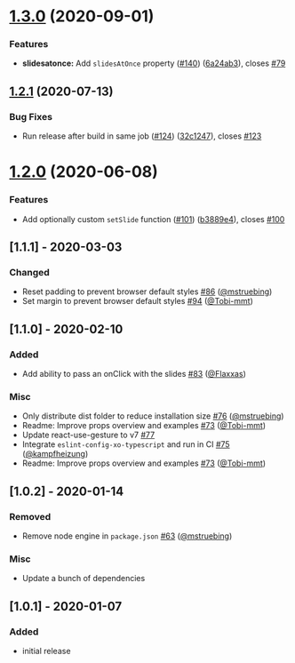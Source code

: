 # [1.3.0](https://github.com/farbenmeer/react-spring-slider/compare/v1.2.1...v1.3.0) (2020-09-01)


### Features

* **slidesatonce:** Add `slidesAtOnce` property ([#140](https://github.com/farbenmeer/react-spring-slider/issues/140)) ([6a24ab3](https://github.com/farbenmeer/react-spring-slider/commit/6a24ab3a1380d8e10ab9fac76bcba56dd7901f55)), closes [#79](https://github.com/farbenmeer/react-spring-slider/issues/79)

## [1.2.1](https://github.com/farbenmeer/react-spring-slider/compare/v1.2.0...v1.2.1) (2020-07-13)


### Bug Fixes

* Run release after build in same job ([#124](https://github.com/farbenmeer/react-spring-slider/issues/124)) ([32c1247](https://github.com/farbenmeer/react-spring-slider/commit/32c1247c06a03d17fdaf29a1597e11068f40bcca)), closes [#123](https://github.com/farbenmeer/react-spring-slider/issues/123)

# [1.2.0](https://github.com/farbenmeer/react-spring-slider/compare/v1.1.1...v1.2.0) (2020-06-08)


### Features

* Add optionally custom `setSlide` function ([#101](https://github.com/farbenmeer/react-spring-slider/issues/101)) ([b3889e4](https://github.com/farbenmeer/react-spring-slider/commit/b3889e453df71ffdf9922a60a53d0b51849a72e9)), closes [#100](https://github.com/farbenmeer/react-spring-slider/issues/100)


## [1.1.1] - 2020-03-03
### Changed
* Reset padding to prevent browser default styles [#86](https://github.com/farbenmeer/react-spring-slider/pull/86) ([@mstruebing](https://github.com/mstruebing))
* Set margin to prevent browser default styles [#94](https://github.com/farbenmeer/react-spring-slider/pull/94) ([@Tobi-mmt](https://github.com/Tobi-mmt))

## [1.1.0] - 2020-02-10
### Added
* Add ability to pass an onClick with the slides [#83](https://github.com/farbenmeer/react-spring-slider/pull/83) ([@Flaxxas](https://github.com/Flaxxas))
### Misc
* Only distribute dist folder to reduce installation size [#76](https://github.com/farbenmeer/react-spring-slider/pull/76) ([@mstruebing](https://github.com/mstruebing))
* Readme: Improve props overview and examples  [#73](https://github.com/farbenmeer/react-spring-slider/pull/73) ([@Tobi-mmt](https://github.com/Tobi-mmt))
* Update react-use-gesture to v7 [#77](https://github.com/farbenmeer/react-spring-slider/pull/77)
* Integrate `eslint-config-xo-typescript` and run in CI [#75](https://github.com/farbenmeer/react-spring-slider/pull/75) ([@kampfheizung](https://github.com/kampfheizung))
* Readme: Improve props overview and examples [#73](https://github.com/farbenmeer/react-spring-slider/pull/73) ([@Tobi-mmt](https://github.com/Tobi-mmt))

## [1.0.2] - 2020-01-14
### Removed
* Remove node engine in `package.json` [#63](https://github.com/farbenmeer/react-spring-slider/pull/63) ([@mstruebing](https://github.com/mstruebing))
### Misc
* Update a bunch of dependencies

## [1.0.1] - 2020-01-07
### Added
* initial release
